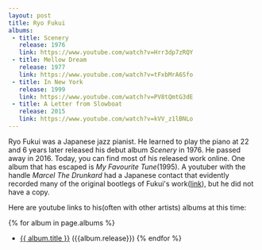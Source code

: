 ```yaml
---
layout: post
title: Ryo Fukui
albums:
 - title: Scenery
   release: 1976
   link: https://www.youtube.com/watch?v=Hrr3dp7zRQY
 - title: Mellow Dream
   release: 1977
   link: https://www.youtube.com/watch?v=tFxbMrA6Sfo
 - title: In New York
   release: 1999
   link: https://www.youtube.com/watch?v=PV8tQmtG3dE
 - title: A Letter from Slowboat
   release: 2015
   link: https://www.youtube.com/watch?v=kVV_z1lBNLo
---
```


Ryo Fukui was a Japanese jazz pianist. He learned to play the piano at 22 and 6 years later released his debut album _Scenery_ in 1976. He passed away in 2016. Today, you can find most of his released work online. One album that has escaped is _My Favourite Tune_(1995). A youtuber with the handle _Marcel The Drunkard_ had a Japanese contact that evidently recorded many of the original bootlegs of Fukui's work([link](https://www.reddit.com/r/translator/comments/5n8ckh/japanese_english_comment_about_music/?utm_name=frontpage)), but he did not have a copy.

Here are youtube links to his(often with other artists) albums at this time:

{% for album in page.albums %}
- [{{ album.title }}]({{album.link}}) ({{album.release}})
{% endfor %}

